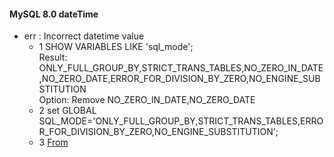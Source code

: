 #### MySQL 8.0 dateTime 
* err : Incorrect datetime value  
    * 1 SHOW VARIABLES LIKE 'sql_mode';     
    Result: ONLY_FULL_GROUP_BY,STRICT_TRANS_TABLES,NO_ZERO_IN_DATE,NO_ZERO_DATE,ERROR_FOR_DIVISION_BY_ZERO,NO_ENGINE_SUBSTITUTION    
    Option: Remove NO_ZERO_IN_DATE,NO_ZERO_DATE   
    * 2 set GLOBAL SQL_MODE='ONLY_FULL_GROUP_BY,STRICT_TRANS_TABLES,ERROR_FOR_DIVISION_BY_ZERO,NO_ENGINE_SUBSTITUTION';  
    * 3 [From](https://stackoverflow.com/questions/35565128/mysql-incorrect-datetime-value-0000-00-00-000000)